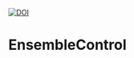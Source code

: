 [![DOI](https://zenodo.org/badge/814172654.svg)](https://zenodo.org/doi/10.5281/zenodo.11669862)

# EnsembleControl

